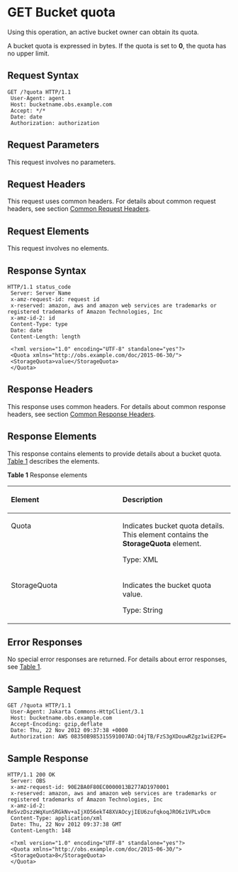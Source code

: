 # GET Bucket quota<a name="EN-US_TOPIC_0125560383"></a>

Using this operation, an active bucket owner can obtain its quota.

A bucket quota is expressed in bytes. If the quota is set to  **0**, the quota has no upper limit.

## Request Syntax<a name="section27998217"></a>

```
GET /?quota HTTP/1.1 
 User-Agent: agent
 Host: bucketname.obs.example.com
 Accept: */* 
 Date: date 
 Authorization: authorization
```

## Request Parameters<a name="section50657369"></a>

This request involves no parameters.

## Request Headers<a name="section53263142"></a>

This request uses common headers. For details about common request headers, see section  [Common Request Headers](common-request-headers.md).

## Request Elements<a name="section9606233"></a>

This request involves no elements.

## Response Syntax<a name="section12985168"></a>

```
HTTP/1.1 status_code 
 Server: Server Name 
 x-amz-request-id: request id 
 x-reserved: amazon, aws and amazon web services are trademarks or registered trademarks of Amazon Technologies, Inc 
 x-amz-id-2: id 
 Content-Type: type 
 Date: date 
 Content-Length: length 

 <?xml version="1.0" encoding="UTF-8" standalone="yes"?> 
 <Quota xmlns="http://obs.example.com/doc/2015-06-30/"> 
 <StorageQuota>value</StorageQuota> 
 </Quota>
```

## Response Headers<a name="section49757651"></a>

This response uses common headers. For details about common response headers, see section  [Common Response Headers](common-response-headers.md).

## Response Elements<a name="section45165677"></a>

This response contains elements to provide details about a bucket quota.  [Table 1](#table40100219)  describes the elements.

**Table  1**  Response elements

<a name="table40100219"></a>
<table><thead align="left"><tr id="row27660031"><th class="cellrowborder" valign="top" width="50%" id="mcps1.2.3.1.1"><p id="p25870061"><a name="p25870061"></a><a name="p25870061"></a>Element</p>
</th>
<th class="cellrowborder" valign="top" width="50%" id="mcps1.2.3.1.2"><p id="p15100171"><a name="p15100171"></a><a name="p15100171"></a>Description</p>
</th>
</tr>
</thead>
<tbody><tr id="row15154305"><td class="cellrowborder" valign="top" width="50%" headers="mcps1.2.3.1.1 "><p id="p19539192"><a name="p19539192"></a><a name="p19539192"></a>Quota</p>
</td>
<td class="cellrowborder" valign="top" width="50%" headers="mcps1.2.3.1.2 "><p id="p39170711"><a name="p39170711"></a><a name="p39170711"></a>Indicates bucket quota details. This element contains the <strong id="b16992086"><a name="b16992086"></a><a name="b16992086"></a>StorageQuota</strong> element.</p>
<p id="p18711047"><a name="p18711047"></a><a name="p18711047"></a>Type: XML</p>
</td>
</tr>
<tr id="row34181701"><td class="cellrowborder" valign="top" width="50%" headers="mcps1.2.3.1.1 "><p id="p17254385"><a name="p17254385"></a><a name="p17254385"></a>StorageQuota</p>
</td>
<td class="cellrowborder" valign="top" width="50%" headers="mcps1.2.3.1.2 "><p id="p55427905"><a name="p55427905"></a><a name="p55427905"></a>Indicates the bucket quota value.</p>
<p id="p29089098"><a name="p29089098"></a><a name="p29089098"></a>Type: String</p>
</td>
</tr>
</tbody>
</table>

## Error Responses<a name="section3837911"></a>

No special error responses are returned. For details about error responses, see  [Table 1](error-codes.md#table30733758).

## Sample Request<a name="section23778621"></a>

```
GET /?quota HTTP/1.1 
 User-Agent: Jakarta Commons-HttpClient/3.1
 Host: bucketname.obs.example.com
 Accept-Encoding: gzip,deflate 
 Date: Thu, 22 Nov 2012 09:37:38 +0000  
 Authorization: AWS 08350B985315591007AD:O4jTB/FzS3gXDouwRZgz1wiE2PE= 
```

## Sample Response<a name="section12681003"></a>

```
HTTP/1.1 200 OK 
 Server: OBS 
 x-amz-request-id: 90E2BA0F80EC0000013B277AD1970001 
 x-reserved: amazon, aws and amazon web services are trademarks or registered trademarks of Amazon Technologies, Inc 
 x-amz-id-2: ReSvzDszzWqXunSRGkNv+aIjXO56ekT48XVAOcyjIEU6zufqkoqJRO6z1VPLvDcm 
 Content-Type: application/xml 
 Date: Thu, 22 Nov 2012 09:37:38 GMT 
 Content-Length: 148 

 <?xml version="1.0" encoding="UTF-8" standalone="yes"?> 
 <Quota xmlns="http://obs.example.com/doc/2015-06-30/"> 
 <StorageQuota>8</StorageQuota> 
 </Quota>
```

